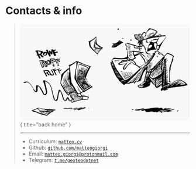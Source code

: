 # Contacts & info

> [![](pics/mail.png)](index.md){ title="back home" }
> 
> ---
> 
> - Curriculum: [`matteo.cv`](https://matteogiorgi.github.io/cv/src/cv.pdf)
> - Github: [`github.com/matteogiorgi`](https://github.com/matteogiorgi)
> - Email: [`matteo.giorgi@protonmail.com`](mailto:matteo.giorgi@protonmail.com)
> - Telegram: [`t.me/geoteodotnet`](https://t.me/geoteodotnet)
